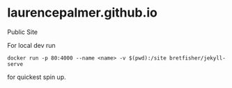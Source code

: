 # laurencepalmer.github.io
Public Site

For local dev run 
```
docker run -p 80:4000 --name <name> -v $(pwd):/site bretfisher/jekyll-serve
```
for quickest spin up.

